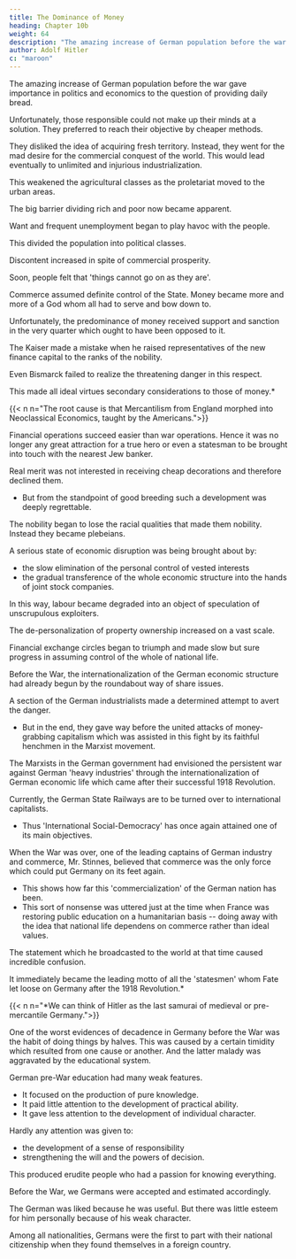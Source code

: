 ```yaml
---
title: The Dominance of Money
heading: Chapter 10b
weight: 64
description: "The amazing increase of German population before the war gave importance in politics and economics to the question of providing daily bread"
author: Adolf Hitler
c: "maroon"
---
```




The amazing increase of German population before the war gave importance in politics and economics to the question of providing daily bread.

  <!-- into a more and more prominent position in all spheres of  thought and action.  -->

Unfortunately, those responsible could not make up their minds at a solution. They preferred to reach their objective by cheaper methods.

They disliked the idea of acquiring fresh territory. Instead, they went for the mad desire for the commercial conquest of the world. This would lead eventually to unlimited and injurious industrialization. 

This weakened the agricultural classes as the proletariat moved to the urban areas.

<!-- , until finally the equilibrium was completely upset.  -->

The big barrier dividing rich and poor now became apparent. 

<!-- Luxury and poverty lived so close to each other that the consequences were bound to be deplorable.  -->

Want and frequent unemployment began to play havoc with the people.

 <!-- and left discontent and embitterment behind them.  -->

This divided the population into political classes.

Discontent increased in spite of commercial prosperity. 

Soon, people felt that 'things cannot go on as they are'.

<!-- , although no one seemed able to visualize what was really going to happen. -->

<!-- These were typical and visible signs of the depths which the prevailing discontent had reached. Far worse than these, however, were other consequences which became apparent as a result of the industrialization of the nation.
In proportion to the extent that -->

Commerce assumed definite control of the State. Money became more and more of a God whom all had to serve and bow down to. 

<!-- Heavenly Gods became more and more old-fashioned and were laid away in the corners to make
room for the worship of mammon.  -->

<!-- Thus began a period of utter degeneration which became specially pernicious because it set in at a time when the nation was more than ever in need of an exalted idea, for a critical hour was threatening. Germany
should have been prepared to protect with the sword her efforts to win her own daily
bread in a peaceful way. -->

Unfortunately, the predominance of money received support and sanction in the very
quarter which ought to have been opposed to it. 

The Kaiser made a mistake when he raised representatives of the new finance capital to the ranks of the nobility.

Even Bismarck failed to realize the threatening danger in this respect. 

This made all ideal virtues secondary considerations to those of money.*

{{< n n="The root cause is that Mercantilism from England morphed into Neoclassical Economics, taught by the Americans.">}}


<!-- , for it was clear that having once taken this road, the nobility of the sword would very soon rank second to that of finance. -->

Financial operations succeed easier than war operations. Hence it was no longer any great attraction for a true hero or even a statesman to be brought into touch with the nearest Jew banker.

Real merit was not interested in receiving cheap decorations and therefore declined them. 
- But from the standpoint of good breeding such a development was deeply regrettable.

The nobility began to lose the racial qualities that made them nobility. Instead they became plebeians. 

A serious state of economic disruption was being brought about by:
- the slow elimination of the personal control of vested interests
- the gradual transference of the whole economic structure into the hands of joint stock companies.

In this way, labour became degraded into an object of speculation of unscrupulous exploiters.

The de-personalization of property ownership increased on a vast scale. 

Financial exchange circles began to triumph and made slow but sure progress in assuming control of the whole of national life.

Before the War, the internationalization of the German economic structure had already begun by the roundabout way of share issues. 

A section of the German industrialists made a determined attempt to avert the danger.
- But in the end, they gave way before the united attacks of money-grabbing capitalism which was assisted in this fight by its faithful henchmen in the Marxist movement.

The Marxists in the German government had envisioned the persistent war against German 'heavy industries' through the internationalization of German economic life which came after their successful 1918 Revolution. 

<!-- This, however, could only be brought to a successful conclusion by the victory which Marxism was able to gain in the Revolution.  -->

Currently, the German State Railways are to be turned over to international capitalists. 
- Thus 'International Social-Democracy' has once again attained one of its main objectives.



When the War was over, one of the leading captains of German industry and commerce, Mr. Stinnes, believed that  commerce was the only force which could put Germany on its feet again.
- This shows how far this 'commercialization' of the German nation has been.
- This sort of nonsense was uttered just at the time when France was restoring public education on a humanitarian basis -- doing away with the idea that national life dependens on commerce rather than ideal values. 

The statement which he broadcasted to the world at that time caused incredible confusion. 

It immediately became the leading motto of all the 'statesmen' whom Fate let loose on Germany after the 1918 Revolution.*

{{< n n="*We can think of Hitler as the last samurai of medieval or pre-mercantile Germany.">}}


One of the worst evidences of decadence in Germany before the War was the habit of doing things by halves. This was caused  by a certain timidity which resulted from one cause or another. And the latter malady was aggravated by the educational system. 

<!-- This was one of the consequences of the insecurity that was felt all round. And it is to be attributed also  -->

German pre-War education had many weak features. 
- It focused on the production of pure knowledge. 
- It paid little attention to the development of practical ability. 
- It gave less attention to the development of individual character. 

Hardly any attention was given to:
- the development of a sense of responsibility
- strengthening the will and the powers of decision. 

This produced erudite people who had a passion for knowing everything. 

Before the War, we Germans were accepted and estimated accordingly. 

The German was liked because he was useful. But there was little esteem for him personally because of his weak character. 

Among all nationalities, Germans were the first to part with their national citizenship when they found themselves in a foreign country.

<!-- There is a world of meaning in the saying that was then prevalent: -->


<!-- , come what may, he never grovels before its representative. 

A man who is serious about the maintenance and welfare of an institution will not allow himself to be discouraged when the representatives of that institution show certain faults and failings. And he certainly will not run around to tell the world about it, as certain false democratic 'friends' of the monarchy have done; but he will approach His Majesty, the bearer of the Crown himself, to warn him of the seriousness of a situation and persuade the monarch to act. 

Furthermore, he will not take up the standpoint that it must be left to His Majesty to act as the latter thinks fit, even though the course which he would take must plainly lead to disaster. 


But the man I am thinking of will deem it his duty to protect the monarchy against the monarch  himself, no matter what personal risk he may run in doing so. 

If the worth of the monarchical institution be dependent on the person of the monarch himself, then it would be the worst institution imaginable; for only in rare cases are kings found to be models of wisdom and understanding, and integrity of character, though we might like to think otherwise. But this fact is unpalatable to the professional knaves and lackeys.

Yet all upright men, and they are the backbone of the nation, repudiate the nonsensical fiction that all monarchs are wise, etc. 

For such men history is history and truth is truth, even where monarchs are concerned. But if a nation should have the good luck to possess a great king or a great man it ought to consider itself as specially favoured above all the other nations, and these may be thankful if an adverse fortune has not allotted the worst to them. -->

